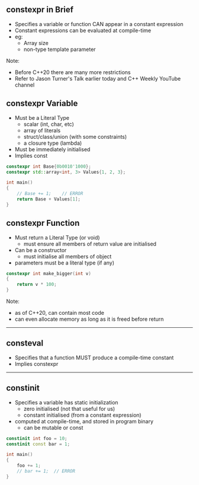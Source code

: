 ## constexpr in Brief

- Specifies a variable or function CAN appear in a constant expression
  <!-- .element: class="fragment" data-fragment-index="1" -->
- Constant expressions can be evaluated at compile-time
  <!-- .element: class="fragment" data-fragment-index="2" -->
- eg: <!-- .element: class="fragment" data-fragment-index="3" -->
  - Array size
    <!-- .element: class="fragment" data-fragment-index="3" -->
  - non-type template parameter
    <!-- .element: class="fragment" data-fragment-index="4" -->

Note:
- Before C++20 there are many more restrictions
- Refer to Jason Turner's Talk earlier today and C++ Weekly YouTube channel



<!-- down -->
## constexpr Variable

- Must be a Literal Type <!-- .element: class="fragment" -->
  - scalar (int, char, etc) <!-- .element: class="fragment" -->
  - array of literals <!-- .element: class="fragment" -->
  - struct/class/union (with some constraints) <!-- .element: class="fragment" -->
  - a closure type (lambda) <!-- .element: class="fragment" -->
- Must be immediately initialised <!-- .element: class="fragment" -->
- Implies const <!-- .element: class="fragment" -->

```C++
constexpr int Base{0b0010'1000};
constexpr std::array<int, 3> Values{1, 2, 3};

int main()
{
    // Base += 1;    // ERROR
    return Base + Values[1];
}
```
<!-- .element: class="fragment" -->



<!-- down -->
## constexpr Function

- Must return a Literal Type (or void) <!-- .element: class="fragment" -->
  - must ensure all members of return value are initialised <!-- .element: class="fragment" -->
- Can be a constructor <!-- .element: class="fragment" -->
  - must initialise all members of object <!-- .element: class="fragment" -->
- parameters must be a literal type (if any) <!-- .element: class="fragment" -->

```C++
constexpr int make_bigger(int v)
{
    return v * 100;
}
```
<!-- .element: class="fragment" -->

Note:
- as of C++20, can contain most code
- can even allocate memory as long as it is freed before return

---

## consteval

- Specifies that a function MUST produce a compile-time constant <!-- .element: class="fragment" -->
- Implies constexpr <!-- .element: class="fragment" -->

---

## constinit

- Specifies a variable has static initialization <!-- .element: class="fragment" -->
  - zero initialised (not that useful for us) <!-- .element: class="fragment" -->
  - constant initialised (from a constant expression) <!-- .element: class="fragment" -->
- computed at compile-time, and stored in program binary <!-- .element: class="fragment" -->
  - can be mutable or const <!-- .element: class="fragment" -->

```C++
constinit int foo = 10;
constinit const bar = 1;

int main()
{
    foo += 1;
    // bar += 1;  // ERROR
}

```
<!-- .element: class="fragment" -->

